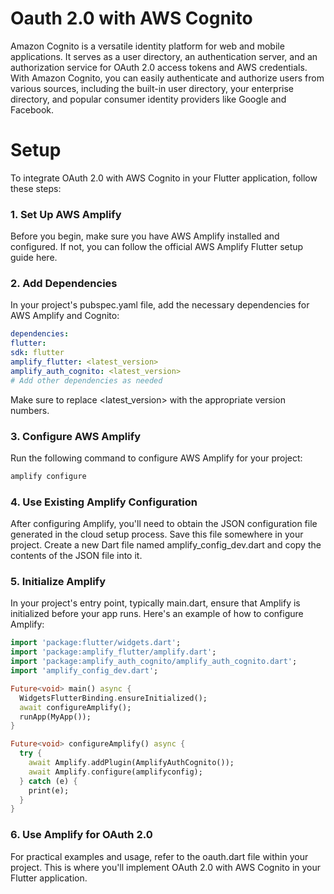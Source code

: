 # Oauth 2.0 with AWS Cognito

Amazon Cognito is a versatile identity platform for web and mobile applications. It serves as a user directory, an authentication server, and an authorization service for OAuth 2.0 access tokens and AWS credentials. With Amazon Cognito, you can easily authenticate and authorize users from various sources, including the built-in user directory, your enterprise directory, and popular consumer identity providers like Google and Facebook.

# Setup
To integrate OAuth 2.0 with AWS Cognito in your Flutter application, follow these steps:
### 1. Set Up AWS Amplify
Before you begin, make sure you have AWS Amplify installed and configured. If not, you can follow the official AWS Amplify Flutter setup guide here.

### 2. Add Dependencies
In your project's pubspec.yaml file, add the necessary dependencies for AWS Amplify and Cognito:

```yaml
dependencies:
flutter:
sdk: flutter
amplify_flutter: <latest_version>
amplify_auth_cognito: <latest_version>
# Add other dependencies as needed
```

Make sure to replace <latest_version> with the appropriate version numbers.

### 3. Configure AWS Amplify
Run the following command to configure AWS Amplify for your project:

```bash
amplify configure
```

### 4. Use Existing Amplify Configuration
After configuring Amplify, you'll need to obtain the JSON configuration file generated in the cloud setup process. Save this file somewhere in your project. Create a new Dart file named amplify_config_dev.dart and copy the contents of the JSON file into it.

### 5. Initialize Amplify
In your project's entry point, typically main.dart, ensure that Amplify is initialized before your app runs. Here's an example of how to configure Amplify:

```dart
import 'package:flutter/widgets.dart';
import 'package:amplify_flutter/amplify.dart';
import 'package:amplify_auth_cognito/amplify_auth_cognito.dart';
import 'amplify_config_dev.dart';

Future<void> main() async {
  WidgetsFlutterBinding.ensureInitialized();
  await configureAmplify();
  runApp(MyApp());
}

Future<void> configureAmplify() async {
  try {
    await Amplify.addPlugin(AmplifyAuthCognito());
    await Amplify.configure(amplifyconfig);
  } catch (e) {
    print(e);
  }
}
```

### 6. Use Amplify for OAuth 2.0
For practical examples and usage, refer to the oauth.dart file within your project. This is where you'll implement OAuth 2.0 with AWS Cognito in your Flutter application.